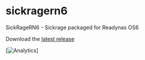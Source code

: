 # sickragern6
SickRageRN6 - Sickrage packaged for Readynas OS6

Download the [latest release](https://github.com/TheWoollyBully/sickragern6/releases/download/v0.1/sickragern6-0.1.deb)


[![Analytics](https://ga-beacon.appspot.com/UA-61122509-1/TheWoollyBully/sickragern6/)]
